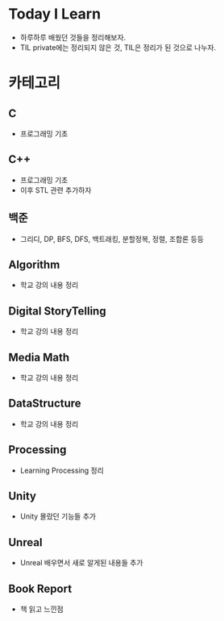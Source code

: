 # Today I Learn

- 하루하루 배웠던 것들을 정리해보자.
- TIL private에는 정리되지 않은 것, TIL은 정리가 된 것으로 나누자.

# 카테고리
## C
- 프로그래밍 기초
## C++
- 프로그래밍 기초
- 이후 STL 관련 추가하자
## 백준
- 그리디, DP, BFS, DFS, 백트래킹, 분할정복, 정렬, 조합론 등등 
## Algorithm
- 학교 강의 내용 정리
## Digital StoryTelling
- 학교 강의 내용 정리
## Media Math
- 학교 강의 내용 정리
## DataStructure
- 학교 강의 내용 정리
## Processing
- Learning Processing 정리
## Unity
- Unity 몰랐던 기능들 추가
## Unreal
- Unreal 배우면서 새로 알게된 내용들 추가
## Book Report
- 책 읽고 느낀점
